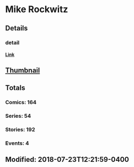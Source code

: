 # Mike  Rockwitz 
## Details
### detail
#### [Link](http://marvel.com/comics/creators/1961/mike_rockwitz?utm_campaign=apiRef&utm_source=225578a89fc76f3d20fbffda5d17a88d)
## [Thumbnail](http://i.annihil.us/u/prod/marvel/i/mg/9/40/4bc46b5156c5e.jpg)
## Totals
### Comics: 164
### Series: 54
### Stories: 192
### Events: 4
## Modified: 2018-07-23T12:21:59-0400